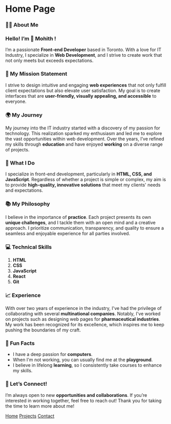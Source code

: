 # Home Page

### 🧑‍💼 About Me

### Hello! I’m 👋 Mohith !

I’m a passionate **Front-end Developer** based in Toronto. With a love for IT Industry, I specialize in **Web Development**, and I strive to create work that not only meets but exceeds expectations.

### 🌟 My Mission Statement

I strive to design intuitive and engaging **web experiences** that not only fulfill client expectations but also elevate user satisfaction. My goal is to create interfaces that are **user-friendly, visually appealing, and accessible** to everyone.

### 🌍 My Journey

My journey into the IT industry started with a discovery of my passion for technology. This realization sparked my enthusiasm and led me to explore the vast opportunities within web development. Over the years, I’ve refined my skills through **education** and have enjoyed **working** on a diverse range of projects.

### 🎨 What I Do

I specialize in front-end development, particularly in **HTML, CSS, and JavaScript**. Regardless of whether a project is simple or complex, my aim is to provide **high-quality, innovative solutions** that meet my clients' needs and expectations.

### 📚 My Philosophy

I believe in the importance of **practice**. Each project presents its own **unique challenges**, and I tackle them with an open mind and a creative approach. I prioritize communication, transparency, and quality to ensure a seamless and enjoyable experience for all parties involved.

### 💻 Technical Skills 
1. **HTML**
2. **CSS**
3. **JavaScript**
4. **React**
5. **Git**

### 📈 Experience

With over two years of experience in the industry, I've had the privilege of collaborating with several **multinational companies**. Notably, I've worked on projects such as designing web pages for **pharmaceutical industries**. My work has been recognized for its excellence, which inspires me to keep pushing the boundaries of my craft.

### 🎉 Fun Facts

- I have a deep passion for **computers**. 
- When I'm not working, you can usually find me at the **playground**. 
- I believe in lifelong **learning**, so I consistently take courses to enhance my skills.

### 🤝 Let’s Connect!

I’m always open to new **opportunities and collaborations**. If you’re interested in working together, feel free to reach out! Thank you for taking the time to learn more about me!


[Home]()
[Projects](projects.markdown)
[Contact](contact.markdown)